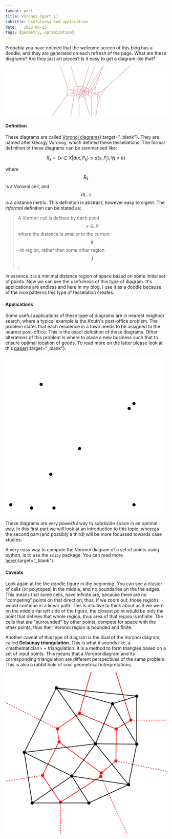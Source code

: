 ```yaml
---
layout: post
title: Voronoi [part 1]
subtitle: Usefulness and application
date:   2022-06-23
tags: [geometry, optimization]
---
```


Probably you have noticed that the welcome screen of this blog has a doodle, and they 
are generated on each refresh of the page. What are these diagrams? Are they just art
pieces? Is it easy to get a diagram like that?


<img src="/assets/posts/voronoi/vor.png" style="display: block; margin: auto"/>


#### Definition
These diagrams are called [Voronoi diagrams](https://en.wikipedia.org/wiki/Voronoi_diagram){:target="_blank"}.
They are named after Georgy Voronoy, which defined these tessellations. The formal definition of these 
diagrams can be summarized like:

$$R_k = \{x \in X  |  d(x, P_k) \leq d(x, P_j),  \forall j \neq k\}$$

where $$R_k$$ is a Voronoi cell, and $$d(...)$$ is a distance metric. This definition is abstract, however easy
to digest. The _informal_ definition can be stated as:
> A Voronoi cell is defined by each point $$x \in X$$ where the distance is 
> smaller to the current __$$k$$__-th region, rather than some other region __$$j$$__. 

In essence it is a minimal distance region of space based on some initial set of points. Now we can see the 
usefulness of this type of diagram. It's applications are endless and here in my blog, I use it as a doodle 
because of the nice patterns this type of tesselation creates.

#### Applications
Some useful applications of these type of diagrams are in nearest neighbor search, where a typical example is the 
Knuth's post-office problem. The problem states that each residence in a town needs to be assigned to the nearest
post-office. This is the exact definition of these diagrams. Other alterations of this problem is where to place a new business
such that to ensure optimal location of goods. To read more on the latter please look at this [paper](https://www.researchgate.net/publication/252032831_Weighted_Voronoi_Diagrams_for_Optimal_Location_of_Goods_and_Services_in_Planar_Maps){:target="_blank"}.

<img src="/assets/posts/voronoi/growth.gif" style="display: block; margin: auto"/>

These diagrams are very powerful way to subdivide space in an optimal way. In this first part we will look at an 
introduction to this topic, whereas the second part (and possibly a third) will be more focussed towards case studies.

A very easy way to compute the Voronoi diagram of a set of points using python, is to use the `scipy` package. You can read more
[here](https://docs.scipy.org/doc/scipy/reference/generated/scipy.spatial.Voronoi.html){:target="_blank"}.

#### Caveats 
Look again at the the doodle figure in the beginning. You can see a cluster of cells (or polytopes) in the middle, and no boundaries 
on the the edges. This means that some cells, have infinite are, because there are no "competing" points on that direction, thus, if we zoom out,
those regions would continue in a linear path. This is intuitive to think about as if we were on the middle-far left side of the figure, the closest
point would be only the point that defines that whole region, thus area of that region is infinite. The cells that are "surrounded" by other points,
compete for space with the other points, thus their Voronoi region is bounded and finite. 

Another caveat of this type of diagram is the dual of the Voronoi diagram, called __Delaunay triangulation__. This is what it sounds 
like, a \<mathematician\> + triangulation. It is a method to form triangles based on a set of input points. This means that 
a Voronoi diagram and its corresponding triangulation are different perspectives of the same problem. This is also a rabbit hole of 
cool geometrical interpretations.

<img src="/assets/posts/voronoi/dual.png" style="display: block; margin: auto"/>

